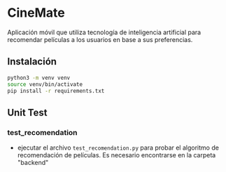 # CineMate
Aplicación móvil que utiliza tecnología de inteligencia artificial para recomendar películas a los usuarios en base a sus preferencias. 

## Instalación
```bash
python3 -m venv venv
source venv/bin/activate
pip install -r requirements.txt
```

## Unit Test
### test_recomendation
- ejecutar el archivo `test_recomendation.py` para probar el algoritmo de recomendación de películas. Es necesario encontrarse en la carpeta "backend"